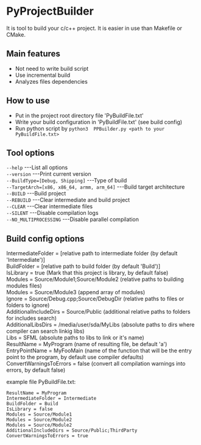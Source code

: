 # PyProjectBuilder

It is tool to build your c/c++ project.
It is easier in use than Makefile or CMake.


## Main features
- Not need to write build script
- Use incremental build
- Analyzes files dependencies

## How to use
- Put in the project root directory file 'PyBuildFile.txt'
- Write your build configuration in 'PyBuildFile.txt' (see build config)
- Run python script by ```python3  PPBuilder.py <path to your PyBuildFile.txt>```



## Tool options

```--help```                                            ---List all options \
```--version```                                         ---Print current version \
```--BuildType=[Debug, Shipping]```                     ---Type of build \
```--TargetArch=[x86, x86_64, armm, arm_64]```          ---Build target architecture \
```--BUILD```                                           ---Build project \
```--REBUILD```                                         ---Clear intermediate and build project \
```--CLEAR```                                           ---Clear intermediate files \
```--SILENT```                                          ---Disable compilation logs \
```--NO_MULTIPROCESSING```                              ---Disable parallel compilation

## Build config options

IntermediateFolder = [relative path to intermediate folder (by default 'Intermediate')] \
BuildFolder = [relative path to build folder (by default 'Build')] \
IsLibrary = true (Mark that this project is library, by default false) \
Modules = Source/Module1;Source/Module2 (relative paths to building modules files) \
Modules = Source/Module3 (append array of modules) \
Ignore = Source/Debug.cpp;Source/DebugDir (relative paths to files or folders to ignore) \
AdditionalIncludeDirs = Source/Public (additional relative paths to folders for includes search) \
AdditionalLibsDirs = /media/user/sda/MyLibs (absolute paths to dirs where compiler can search linkig libs) \
Libs = SFML (absolute paths to libs to link or it's name) \
ResultName = MyProgram (name of resulting file, be default 'a') \
EntryPointName = MyFooMain (name of the function that will be the entry point to the program, by default use compiler defaults) \
ConvertWarningsToErrors = false (convert all compilation warnings into errors, by default false)

example file PyBuildFile.txt:

```
ResultName = MyProgram
IntermediateFolder = Intermediate
BuildFolder = Build
IsLibrary = false
Modules = Source/Module1
Modules = Source/Module2
Modules = Source/Module2
AdditionalIncludeDirs = Source/Public;ThirdParty
ConvertWarningsToErrors = true
```
